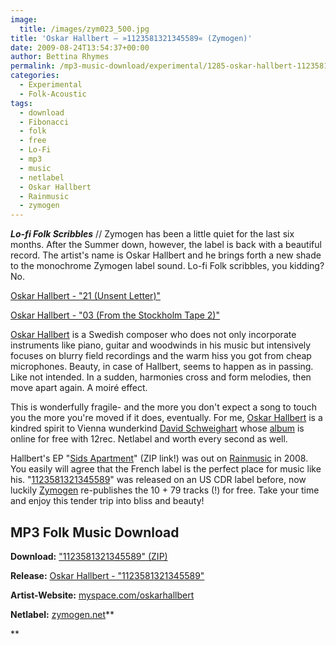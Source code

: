 ```yaml
---
image:
  title: /images/zym023_500.jpg
title: 'Oskar Hallbert – »1123581321345589« (Zymogen)'
date: 2009-08-24T13:54:37+00:00
author: Bettina Rhymes
permalink: /mp3-music-download/experimental/1285-oskar-hallbert-1123581321345589-zymogen
categories:
  - Experimental
  - Folk-Acoustic
tags:
  - download
  - Fibonacci
  - folk
  - free
  - Lo-Fi
  - mp3
  - music
  - netlabel
  - Oskar Hallbert
  - Rainmusic
  - zymogen
---
```

***Lo-fi Folk Scribbles*** // Zymogen has been a little quiet for the last six months. After the Summer down, however, the label is back with a beautiful record. The artist's name is Oskar Hallbert and he brings forth a new shade to the monochrome Zymogen label sound. Lo-fi Folk scribbles, you kidding? No.

[Oskar Hallbert - "21 (Unsent Letter)"](http://grandmasterrobo.sonicsquirrel.net/zymogen/zym023/zym023_oskar_hallbert_21_(unsent_letter).mp3)
  
[Oskar Hallbert - "03 (From the Stockholm Tape 2)"](http://grandmasterrobo.sonicsquirrel.net/zymogen/zym023/zym023_oskar_hallbert_03_(from_the_Stockholm_tape_2).mp3)
  
<!--more-->

<a href="http://www.myspace.com/oskarhallbert" target="_blank">Oskar Hallbert</a> is a Swedish composer who does not only incorporate instruments like piano, guitar and woodwinds in his music but intensively focuses on blurry field recordings and the warm hiss you got from cheap microphones. Beauty, in case of Hallbert, seems to happen as in passing. Like not intended. In a sudden, harmonies cross and form melodies, then move apart again. A moiré effect.

This is wonderfully fragile- and the more you don't expect a song to touch you the more you're moved if it does, eventually. For me, <a href="http://www.myspace.com/oskarhallbert" target="_blank">Oskar Hallbert</a> is a kindred spirit to Vienna wunderkind <a href="http://www.myspace.com/essenlassen" target="_blank">David Schweighart</a> whose <a href="http://www.archive.org/details/12rec.046" target="_blank">album</a> is online for free with 12rec. Netlabel and worth every second as well.

Hallbert's EP "[Sids Apartment](http://rainmusic.free.fr/zip/rm17-Sids%20Appartment.zip)" (ZIP link!) was out on <a href="http://rainmusic.free.fr/" target="_blank">Rainmusic</a> in 2008. You easily will agree that the French label is the perfect place for music like his. "<a href="http://www.zymogen.net/releases/zym023/" target="_blank">1123581321345589</a>" was released on an US CDR label before, now luckily [Zymogen](http://www.zymogen.net/) re-publishes the 10 + 79 tracks (!) for free. Take your time and enjoy this tender trip into bliss and beauty!

## MP3 Folk Music Download

**Download:** ["1123581321345589" (ZIP)](http://www.zymogen.net/releases/zym023/zym023_oskar_hallbert_1123581321345589_mp3.zip)
  
**Release:** <a href="http://www.zymogen.net/releases/zym023/" target="_blank">Oskar Hallbert - "1123581321345589"</a>
  
**Artist-Website:** <a href="http://www.myspace.com/oskarhallbert" target="_blank">myspace.com/oskarhallbert</a>
  
**Netlabel:** <a href="http://www.zymogen.net/" target="_blank">zymogen.net</a>**
  
**